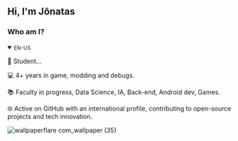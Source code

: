 ## Hi, I'm Jônatas

<!-- BIO:START -->

### Who am I?

<details open>
<summary><small>EN-US</small></summary>

🧭 Student...

💻 4+ years in game, modding and debugs.

📚 Faculty in progress, Data Science, IA, Back-end, Android dev, Games.

🌐 Active on GitHub with an international profile, contributing to open-source projects and tech innovation.

</details>

</details>

<!-- BIO:END -->


<!-- SKILLSET:START -->

![wallpaperflare com_wallpaper (35)](https://github.com/J0natas/J0natas/assets/89864229/dbf0b46b-6713-47d9-8719-df3c9519ce1f)
